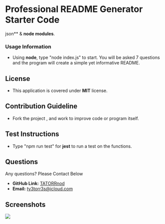 # Professional README Generator Starter Code

json** & **node modules**.

### Usage Information <a name="Usage"></a>

- Using **node**, type "node index.js" to start. You will be asked 7 questions and the program will create a simple yet informative README.

## License <a name="license"></a>

- This application is covered under **MIT** license.

## Contribution Guideline <a name="contribution"></a>

- Fork the project , and work to improve code or program itself.

## Test Instructions <a name="tests"></a>

- Type "npm run test" for **jest** to run a test on the functions.

## Questions <a name="questions"></a>

Any questions? Please Contact Below

- **GitHub Link:**
  [TATORRnod](https://github.com/TATORR)
- **Email:**
  ty3torr3s@icloud.com

## Screenshots <a name="screenshots"></a>

![](././Develop/screenshots/Screenshot1.png)
